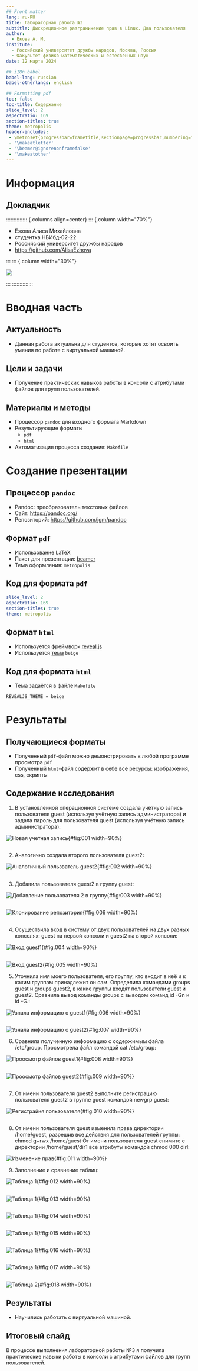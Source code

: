 ```yaml
---
## Front matter
lang: ru-RU
title: Лабораторная работа №3
subtitle: Дискреционное разграничение прав в Linux. Два пользователя
author:
  - Ежова А. М.
institute:
  - Российский университет дружбы народов, Москва, Россия
  - Факультет физико-математических и естесвенных наук
date: 12 марта 2024

## i18n babel
babel-lang: russian
babel-otherlangs: english

## Formatting pdf
toc: false
toc-title: Содержание
slide_level: 2
aspectratio: 169
section-titles: true
theme: metropolis
header-includes:
 - \metroset{progressbar=frametitle,sectionpage=progressbar,numbering=fraction}
 - '\makeatletter'
 - '\beamer@ignorenonframefalse'
 - '\makeatother'
---
```


# Информация

## Докладчик

:::::::::::::: {.columns align=center}
::: {.column width="70%"}

  * Ежова Алиса Михайловна
  * студентка НБИбд-02-22
  * Российский университет дружбы народов
  * <https://github.com/AlisaEzhova>

:::
::: {.column width="30%"}

![](./image/kulyabov.jpg)

:::
::::::::::::::

# Вводная часть

## Актуальность

- Данная работа актуальна для студентов, которые хотят освоить умения по работе с виртуальной машиной.

## Цели и задачи

- Получение практических навыков работы в консоли с атрибутами файлов для групп пользователей.

## Материалы и методы

- Процессор `pandoc` для входного формата Markdown
- Результирующие форматы
	- `pdf`
	- `html`
- Автоматизация процесса создания: `Makefile`

# Создание презентации

## Процессор `pandoc`

- Pandoc: преобразователь текстовых файлов
- Сайт: <https://pandoc.org/>
- Репозиторий: <https://github.com/jgm/pandoc>

## Формат `pdf`

- Использование LaTeX
- Пакет для презентации: [beamer](https://ctan.org/pkg/beamer)
- Тема оформления: `metropolis`

## Код для формата `pdf`

```yaml
slide_level: 2
aspectratio: 169
section-titles: true
theme: metropolis
```

## Формат `html`

- Используется фреймворк [reveal.js](https://revealjs.com/)
- Используется [тема](https://revealjs.com/themes/) `beige`

## Код для формата `html`

- Тема задаётся в файле `Makefile`

```make
REVEALJS_THEME = beige 
```
# Результаты

## Получающиеся форматы

- Полученный `pdf`-файл можно демонстрировать в любой программе просмотра `pdf`
- Полученный `html`-файл содержит в себе все ресурсы: изображения, css, скрипты

## Содержание исследования

1. В установленной операционной системе создала учётную запись пользователя guest (используя учётную запись администратора) и задала пароль для пользователя guest (используя учётную запись администратора):

![Новая учетная запись](image/1.png){#fig:001 width=90%}

##

2. Аналогично создала второго пользователя guest2:

![Аналогичный пользватель guest2](image/2.png){#fig:002 width=90%}

##

3. Добавила пользователя guest2 в группу guest:

![Добавление пользователя 2 в группу](image/3.png){#fig:003 width=90%}
##

![Клонирование репозитория](image/6.png){#fig:006 width=90%}

##

4. Осуществила вход в систему от двух пользователей на двух разных консолях: guest на первой консоли и guest2 на второй консоли:

![Вход guest1](image/4.png){#fig:004 width=90%}

##

![Вход guest2](image/5.png){#fig:005 width=90%}

5. Уточнила имя моего пользователя, его группу, кто входит в неё и к каким группам принадлежит он сам. Определила командами groups guest и groups guest2, в какие группы входят пользователи guest и guest2. Сравнила вывод команды groups с выводом команд id -Gn и id -G.:

![Узнала информацию о guest1](image/6.png){#fig:006 width=90%}

##

![Узнала информацию о guest2](image/7.png){#fig:007 width=90%}

6. Сравнила полученную информацию с содержимым файла /etc/group.
Просмотрела файл командой cat /etc/group:

![Проосмотр файлов guest1](image/8.png){#fig:008 width=90%}

##

![Проосмотр файлов guest2](image/9.png){#fig:009 width=90%}

##

7.  От имени пользователя guest2 выполните регистрацию пользователя guest2 в группе guest командой newgrp guest:

![Регистрайия пользователя](image/10.png){#fig:010 width=90%}

##

8. От имени пользователя guest изменила права директории /home/guest, разрешив все действия для пользователей группы:
chmod g+rwx /home/guest
От имени пользователя guest снимите с директории /home/guest/dir1 все атрибуты командой chmod 000 dirl:

![Изменение прав](image/11.png){#fig:011 width=90%}

9. Заполнение и сравнение таблиц:

![Таблица 1](image/12.png){#fig:012 width=90%}

##

![Таблица 1](image/13.png){#fig:013 width=90%}

##

![Таблица 1](image/14.png){#fig:014 width=90%}

##

![Таблица 1](image/15.png){#fig:015 width=90%}

##

![Таблица 1](image/16.png){#fig:016 width=90%}

##

![Таблица 1](image/17.png){#fig:017 width=90%}

##

![Таблица 2](image/18.png){#fig:018 width=90%}

## Результаты

- Научились работать с виртуальной машиной.

## Итоговый слайд

В процессе выполнения лабораторной работы №3 я получила практические навыки работы в консоли с атрибутами файлов для групп пользователей.
